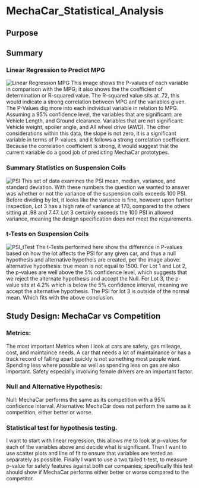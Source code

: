 # MechaCar_Statistical_Analysis

## Purpose

## Summary 
### Linear Regression to Predict MPG
![Linear Regression MPG](https://user-images.githubusercontent.com/106715300/193467448-3510e357-306d-4014-aae0-e9e590ab4ae6.png)
This image shows the P-values of each variable in comparison with the MPG; it also shows the the coefficient of determination or R-squared value. The R-squared value sits at .72, this would indicate a strong correlation between MPG anf the variables given. The P-Values dig more into each individual variable in relation to MPG. Assuming a 95% confidence level, the variables that are significant: are Vehicle Length, and Ground clearance. Variables that are not significant: Vehicle weight, spoiler angle, and All wheel drive (AWD). 
The other considerations within this data, the slope is not zero, it is a significant variable in terms of P-values, and it follows a strong correlation coefficient. Because the correlation coefficient is strong, it would suggest that the current variable do a good job of predicting MechaCar prototypes. 

### Summary Statistics on Suspension Coils 
![PSI](https://user-images.githubusercontent.com/106715300/193470141-ddf05827-5899-4261-bd33-bdeb347b9d56.png)
This set of data examines the PSI mean, median, variance, and standard deviation. With these numbers the question we wanted to answer was whether or not the variance of the suspension coils exceeds 100 PSI. Before dividing by lot, it looks like the variance is fine, however upon further inspection, Lot 3 has a high rate of variance at 170, compared to the others sitting at .98 and 7.47. Lot 3 certainly exceeds the 100 PSI in allowed variance, meaning the design specification does not meet the requirements. 

### t-Tests on Suspension Coils
![PSI_tTest](https://user-images.githubusercontent.com/106715300/194179158-82aca9f7-936f-48e7-8f55-305947c5504d.png)
The t-Tests performed here show the difference in P-values based on how the lot affects the PSI for any given car, and thus a null hypothesis and alternative hypotheis are created, per the image above: alternative hypothesis: true mean is not equal to 1500. 
For Lot 1 and Lot 2, the p-values are well above the 5% confidence level, which suggests that we reject the alternate hypothesis and accept the Null. For Lot 3, the p-value sits at 4.2% which is below the 5% confidence interval, meaning we accept the alternative hypothesis. The PSI for lot 3 is outside of the normal mean. Which fits with the above conclusion. 

## Study Design: MechaCar vs Competition
### Metrics:
The most important Metrics when I look at cars are safety, gas mileage, cost, and maintaince needs. A car that needs a lot of maintainance or has a track record of falling apart quickly is not something most people want. Spending less where possible as well as spending less on gas are also important. Safety especially involving female drivers are an important factor. 
### Null and Alternative Hypothesis:
Null: MechaCar performs the same as its competition with a 95% confidence interval. 
Alternative: MechaCar does not perform the same as it competition, either better or worse. 
### Statistical test for hypothesis testing. 
I want to start with linear regression, this allows me to look at p-values for each of the variables above and decide what is significant. Then I want to use scatter plots and line of fit to ensure that variables are tested as separately as possible. Finally I want to use a two tailed t-test, to measure p-value for safety features against both car companies; specifically this test should show if MechaCar performs either better or worse compared to the competitor. 





